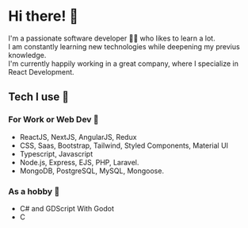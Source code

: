 # Hi there! :wave:
 I'm a passionate software developer :technologist: who likes to learn a lot. <br>
 I am constantly learning new technologies while deepening my previus knowledge.<br>
 I'm currently happily working in a great company, where I specialize in React Development.
 
 ## Tech I use :rocket:
 ### For Work or Web Dev :construction_worker:
 <ul>
   <li>ReactJS, NextJS, AngularJS, Redux</li>
   <li>CSS, Saas, Bootstrap, Tailwind, Styled Components, Material UI</li>
   <li>Typescript, Javascript</li>
   <li>Node.js, Express, EJS, PHP, Laravel.</li>
   <li>MongoDB, PostgreSQL, MySQL, Mongoose.</li>
</ul>

 ### As a hobby :tada:
 <ul>
   <li>C# and GDScript With Godot</li>
   <li>C</li>
</ul>
 

